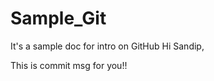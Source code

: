 # Sample_Git
It's a sample doc for intro on GitHub
Hi Sandip,
 
 
  This is commit msg for you!!
  
  
